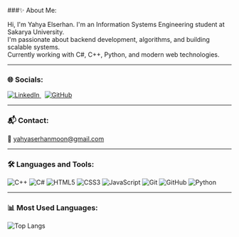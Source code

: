 ###✨ About Me:

 Hi, I'm Yahya Elserhan. I'm an Information Systems Engineering student at Sakarya University.  
 I'm passionate about backend development, algorithms, and building scalable systems.  
 Currently working with C#, C++, Python, and modern web technologies.

<hr>

### 🌐 Socials:

<a href="https://www.linkedin.com/in/yahya-elserhan-916a34298" target="_blank">
  <img src="https://img.icons8.com/color/48/000000/linkedin.png" alt="LinkedIn"/>
</a>
&nbsp;
<a href="https://github.com/yahyaserhan18" target="_blank">
  <img src="https://img.icons8.com/ios-glyphs/48/000000/github.png" alt="GitHub"/>
</a>

<hr>

### 📬 Contact:

📧 yahyaserhanmoon@gmail.com

<hr>

### 🛠️ Languages and Tools:

<p align="left">
  <img src="https://img.icons8.com/color/48/000000/c-plus-plus-logo.png" alt="C++"/>
  <img src="https://img.icons8.com/color/48/000000/c-sharp-logo.png" alt="C#"/>
  <img src="https://img.icons8.com/color/48/000000/html-5--v1.png" alt="HTML5"/>
  <img src="https://img.icons8.com/color/48/000000/css3.png" alt="CSS3"/>
  <img src="https://img.icons8.com/color/48/000000/javascript--v1.png" alt="JavaScript"/>
  <img src="https://img.icons8.com/color/48/000000/git.png" alt="Git"/>
  <img src="https://img.icons8.com/ios-glyphs/48/000000/github.png" alt="GitHub"/>
  <img src="https://img.icons8.com/color/48/000000/python--v1.png" alt="Python"/>
</p>

<hr>

### 📊 Most Used Languages:

![Top Langs](https://github-readme-stats.vercel.app/api/top-langs/?username=yahyaserhan18&layout=compact&theme=default)
